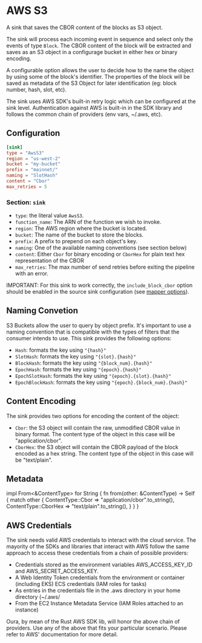 # AWS S3

A sink that saves the CBOR content of the blocks as S3 object.

The sink will process each incoming event in sequence and select only the events of type `Block`. The CBOR content of the block will be extracted and saves as an S3 object in a configurage bucket in either hex or binary encoding. 

A configurable option allows the user to decide how to the name the object by using some of the block's identifier. The properties of the block will be saved as metadata of the S3 Object for later identification (eg: block number, hash, slot, etc).

The sink uses AWS SDK's built-in retry logic which can be configured at the sink level. Authentication against AWS is built-in in the SDK library and follows the common chain of providers (env vars, ~/.aws, etc). 

## Configuration

```toml
[sink]
type = "AwsS3"
region = "us-west-2"
bucket = "my-bucket"
prefix = "mainnet/"
naming = "SlotHash"
content = "Cbor"
max_retries = 5
```

### Section: `sink`

- `type`: the literal value `AwsS3`.
- `function_name`: The ARN of the function we wish to invoke.
- `region`: The AWS region where the bucket is located.
- `bucket`: The name of the bucket to store the blocks.
- `prefix`: A prefix to prepend on each object's key.
- `naming`: One of the available naming conventions (see section below)
- `content`: Either `Cbor` for binary encoding or `CborHex` for plain text hex representation of the CBOR
- `max_retries`: The max number of send retries before exiting the pipeline with an error.

IMPORTANT: For this sink to work correctly, the `include_block_cbor` option should be enabled in the source sink configuration (see [mapper options](../advanced/mapper_options.md)).

## Naming Convetion

S3 Buckets allow the user to query by object prefix. It's important to use a naming convention that is compatible with the types of filters that the consumer intends to use. This sink provides the following options:


- `Hash`: formats the key using `"{hash}"`
- `SlotHash`: formats the key using `"{slot}.{hash}"`
- `BlockHash`: formats the key using `"{block_num}.{hash}"`
- `EpochHash`: formats the key using `"{epoch}.{hash}"`
- `EpochSlotHash`: formats the key using `"{epoch}.{slot}.{hash}"`
- `EpochBlockHash`: formats the key using `"{epoch}.{block_num}.{hash}"`

## Content Encoding

The sink provides two options for encoding the content of the object:

- `Cbor`: the S3 object will contain the raw, unmodified CBOR value in binary format. The content type of the object in this case will be "application/cbor". 
- `CborHex`: the S3 object will contain the CBOR payload of the block encoded as a hex string. The content type of the object in this case will be "text/plain". 


## Metadata



impl From<&ContentType> for String {
    fn from(other: &ContentType) -> Self {
        match other {
            ContentType::Cbor => "application/cbor".to_string(),
            ContentType::CborHex => "text/plain".to_string(),
        }
    }
}


## AWS Credentials

The sink needs valid AWS credentials to interact with the cloud service. The mayority of the SDKs and libraries that interact with AWS follow the same approach to access these credentials from a chain of possible providers:

- Credentials stored as the environment variables AWS_ACCESS_KEY_ID and AWS_SECRET_ACCESS_KEY.
- A Web Identity Token credentials from the environment or container (including EKS)
   ECS credentials (IAM roles for tasks)
- As entries in the credentials file in the .aws directory in your home directory (~/.aws/
- From the EC2 Instance Metadata Service (IAM Roles attached to an instance)

Oura, by mean of the Rust AWS SDK lib, will honor the above chain of providers. Use any of the above that fits your particular scenario. Please refer to AWS' documentation for more detail.
